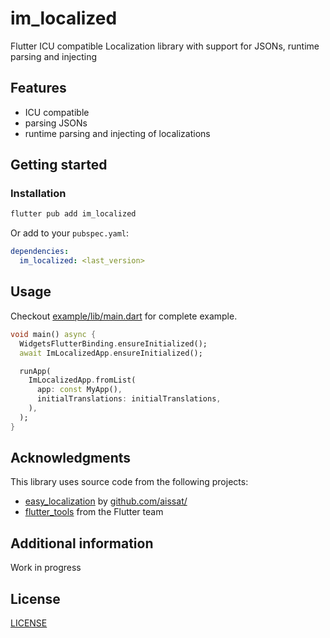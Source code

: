 # im_localized

Flutter ICU compatible Localization library with support for JSONs, runtime parsing and injecting

## Features

- ICU compatible
- parsing JSONs
- runtime parsing and injecting of localizations

## Getting started

### Installation

```bash
flutter pub add im_localized
```

Or add to your `pubspec.yaml`:

```yaml
dependencies:
  im_localized: <last_version>
```

## Usage

Checkout [example/lib/main.dart](example/lib/main.dart) for complete example.

```dart
void main() async {
  WidgetsFlutterBinding.ensureInitialized();
  await ImLocalizedApp.ensureInitialized();

  runApp(
    ImLocalizedApp.fromList(
      app: const MyApp(),
      initialTranslations: initialTranslations,
    ),
  );
}
```

## Acknowledgments

This library uses source code from the following projects:

- [easy_localization](https://pub.dev/packages/easy_localization) by [github.com/aissat/](https://github.com/aissat/)
- [flutter_tools](https://github.com/flutter/flutter/tree/master/packages/flutter_tools) from the Flutter team

## Additional information

Work in progress

## License

[LICENSE](LICENSE)
